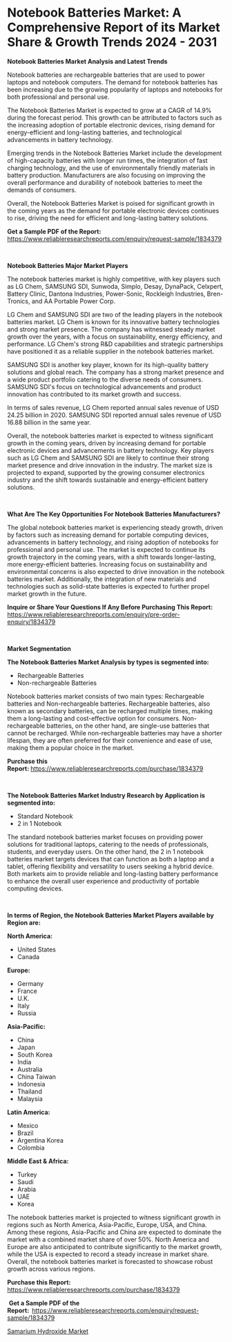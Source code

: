 <p><h1>Notebook Batteries Market: A Comprehensive Report of its Market Share & Growth Trends 2024 - 2031</h1></p><p><strong>Notebook Batteries Market Analysis and Latest Trends</strong></p>
<p><p>Notebook batteries are rechargeable batteries that are used to power laptops and notebook computers. The demand for notebook batteries has been increasing due to the growing popularity of laptops and notebooks for both professional and personal use.</p><p>The Notebook Batteries Market is expected to grow at a CAGR of 14.9% during the forecast period. This growth can be attributed to factors such as the increasing adoption of portable electronic devices, rising demand for energy-efficient and long-lasting batteries, and technological advancements in battery technology.</p><p>Emerging trends in the Notebook Batteries Market include the development of high-capacity batteries with longer run times, the integration of fast charging technology, and the use of environmentally friendly materials in battery production. Manufacturers are also focusing on improving the overall performance and durability of notebook batteries to meet the demands of consumers.</p><p>Overall, the Notebook Batteries Market is poised for significant growth in the coming years as the demand for portable electronic devices continues to rise, driving the need for efficient and long-lasting battery solutions.</p></p>
<p><strong>Get a Sample PDF of the Report:&nbsp;</strong> <a href="https://www.reliableresearchreports.com/enquiry/request-sample/1834379">https://www.reliableresearchreports.com/enquiry/request-sample/1834379</a></p>
<p>&nbsp;</p>
<p><strong>Notebook Batteries Major Market Players</strong></p>
<p><p>The notebook batteries market is highly competitive, with key players such as LG Chem, SAMSUNG SDI, Sunwoda, Simplo, Desay, DynaPack, Celxpert, Battery Clinic, Dantona Industries, Power-Sonic, Rockleigh Industries, Bren-Tronics, and AA Portable Power Corp.</p><p>LG Chem and SAMSUNG SDI are two of the leading players in the notebook batteries market. LG Chem is known for its innovative battery technologies and strong market presence. The company has witnessed steady market growth over the years, with a focus on sustainability, energy efficiency, and performance. LG Chem's strong R&D capabilities and strategic partnerships have positioned it as a reliable supplier in the notebook batteries market.</p><p>SAMSUNG SDI is another key player, known for its high-quality battery solutions and global reach. The company has a strong market presence and a wide product portfolio catering to the diverse needs of consumers. SAMSUNG SDI's focus on technological advancements and product innovation has contributed to its market growth and success.</p><p>In terms of sales revenue, LG Chem reported annual sales revenue of USD 24.25 billion in 2020. SAMSUNG SDI reported annual sales revenue of USD 16.88 billion in the same year.</p><p>Overall, the notebook batteries market is expected to witness significant growth in the coming years, driven by increasing demand for portable electronic devices and advancements in battery technology. Key players such as LG Chem and SAMSUNG SDI are likely to continue their strong market presence and drive innovation in the industry. The market size is projected to expand, supported by the growing consumer electronics industry and the shift towards sustainable and energy-efficient battery solutions.</p></p>
<p>&nbsp;</p>
<p><strong>What Are The Key Opportunities For Notebook Batteries Manufacturers?</strong></p>
<p><p>The global notebook batteries market is experiencing steady growth, driven by factors such as increasing demand for portable computing devices, advancements in battery technology, and rising adoption of notebooks for professional and personal use. The market is expected to continue its growth trajectory in the coming years, with a shift towards longer-lasting, more energy-efficient batteries. Increasing focus on sustainability and environmental concerns is also expected to drive innovation in the notebook batteries market. Additionally, the integration of new materials and technologies such as solid-state batteries is expected to further propel market growth in the future.</p></p>
<p><strong>Inquire or Share Your Questions If Any Before Purchasing This Report:</strong> <a href="https://www.reliableresearchreports.com/enquiry/pre-order-enquiry/1834379">https://www.reliableresearchreports.com/enquiry/pre-order-enquiry/1834379</a></p>
<p>&nbsp;</p>
<p><strong>Market Segmentation</strong></p>
<p><strong>The Notebook Batteries Market Analysis by types is segmented into:</strong></p>
<p><ul><li>Rechargeable Batteries</li><li>Non-rechargeable Batteries</li></ul></p>
<p><p>Notebook batteries market consists of two main types: Rechargeable batteries and Non-rechargeable batteries. Rechargeable batteries, also known as secondary batteries, can be recharged multiple times, making them a long-lasting and cost-effective option for consumers. Non-rechargeable batteries, on the other hand, are single-use batteries that cannot be recharged. While non-rechargeable batteries may have a shorter lifespan, they are often preferred for their convenience and ease of use, making them a popular choice in the market.</p></p>
<p><strong>Purchase this Report:&nbsp;</strong><a href="https://www.reliableresearchreports.com/purchase/1834379">https://www.reliableresearchreports.com/purchase/1834379</a></p>
<p>&nbsp;</p>
<p><strong>The Notebook Batteries Market Industry Research by Application is segmented into:</strong></p>
<p><ul><li>Standard Notebook</li><li>2 in 1 Notebook</li></ul></p>
<p><p>The standard notebook batteries market focuses on providing power solutions for traditional laptops, catering to the needs of professionals, students, and everyday users. On the other hand, the 2 in 1 notebook batteries market targets devices that can function as both a laptop and a tablet, offering flexibility and versatility to users seeking a hybrid device. Both markets aim to provide reliable and long-lasting battery performance to enhance the overall user experience and productivity of portable computing devices.</p></p>
<p>&nbsp;</p>
<p><strong>In terms of Region, the Notebook Batteries Market Players available by Region are:</strong></p>
<p>
    <p> <strong> North America: </strong>
        <ul>
            <li>United States</li>
            <li>Canada</li>
        </ul>
        </p> 
    <p> <strong> Europe: </strong>
        <ul>
            <li>Germany</li>
            <li>France</li>
            <li>U.K.</li>
            <li>Italy</li>
            <li>Russia</li>
        </ul>
        </p> 
    <p> <strong> Asia-Pacific: </strong>
        <ul>
            <li>China</li>
            <li>Japan</li>
            <li>South Korea</li>
            <li>India</li>
            <li>Australia</li>
            <li>China Taiwan</li>
            <li>Indonesia</li>
            <li>Thailand</li>
            <li>Malaysia</li>
        </ul>
        </p> 
    <p> <strong> Latin America: </strong>
        <ul>
            <li>Mexico</li>
            <li>Brazil</li>
            <li>Argentina Korea</li>
            <li>Colombia</li>
        </ul>
        </p> 
    <p> <strong> Middle East & Africa: </strong>
        <ul>
            <li>Turkey</li>
            <li>Saudi</li>
            <li>Arabia</li>
            <li>UAE</li>
            <li>Korea</li>
        </ul>
    </p>
    </p>
<p><p>The notebook batteries market is projected to witness significant growth in regions such as North America, Asia-Pacific, Europe, USA, and China. Among these regions, Asia-Pacific and China are expected to dominate the market with a combined market share of over 50%. North America and Europe are also anticipated to contribute significantly to the market growth, while the USA is expected to record a steady increase in market share. Overall, the notebook batteries market is forecasted to showcase robust growth across various regions.</p></p>
<p><strong>Purchase this Report: </strong><a href="https://www.reliableresearchreports.com/purchase/1834379">https://www.reliableresearchreports.com/purchase/1834379</a></p>
<p>&nbsp;<strong>Get a Sample PDF of the Report:&nbsp;&nbsp;</strong><a href="https://www.reliableresearchreports.com/enquiry/request-sample/1834379">https://www.reliableresearchreports.com/enquiry/request-sample/1834379</a></p>
<p><strong></strong></p>
<p><p><a href="https://invited-way-688.notion.site/Samarium-Hydroxide-Market-Size-Global-Industry-Overview-Market-Segmentation-and-Forecast-2024-to--506136ec0ce34a0887ba6e04d0c6ec17">Samarium Hydroxide Market</a></p></p>